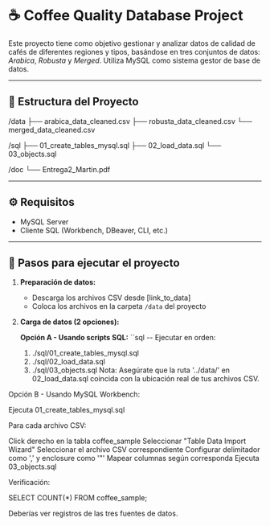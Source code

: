 # ☕ Coffee Quality Database Project

Este proyecto tiene como objetivo gestionar y analizar datos de calidad de cafés de diferentes regiones y tipos, basándose en tres conjuntos de datos: *Arabica*, *Robusta* y *Merged*. Utiliza MySQL como sistema gestor de base de datos.

---

## 📂 Estructura del Proyecto

/data
├── arabica_data_cleaned.csv
├── robusta_data_cleaned.csv
└── merged_data_cleaned.csv

/sql
├── 01_create_tables_mysql.sql
├── 02_load_data.sql
└── 03_objects.sql

/doc
└── Entrega2_Martin.pdf

---

## ⚙️ Requisitos

- MySQL Server
- Cliente SQL (Workbench, DBeaver, CLI, etc.)

---

## 🚀 Pasos para ejecutar el proyecto

1. **Preparación de datos:**
   - Descarga los archivos CSV desde [link_to_data]
   - Coloca los archivos en la carpeta `/data` del proyecto

2. **Carga de datos (2 opciones):**

   **Opción A - Usando scripts SQL:**
   ``sql
   -- Ejecutar en orden:
   1. ./sql/01_create_tables_mysql.sql
   2. ./sql/02_load_data.sql
   3. ./sql/03_objects.sql
   Nota: Asegúrate que la ruta '../data/' en 02_load_data.sql coincida con la ubicación real de tus archivos CSV.

Opción B - Usando MySQL Workbench:

Ejecuta 01_create_tables_mysql.sql

Para cada archivo CSV:

Click derecho en la tabla coffee_sample
Seleccionar "Table Data Import Wizard"
Seleccionar el archivo CSV correspondiente
Configurar delimitador como ',' y enclosure como '"'
Mapear columnas según corresponda
Ejecuta 03_objects.sql

Verificación:

SELECT COUNT(*) FROM coffee_sample;

Deberías ver registros de las tres fuentes de datos.  

